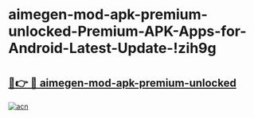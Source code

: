 # aimegen-mod-apk-premium-unlocked-Premium-APK-Apps-for-Android-Latest-Update-!zih9g

# <h2><a href="https://bk7icp.esa.edu.pl?title=aimegen-mod-apk-premium-unlocked&ref=zih9g">🔗👉 🔴 aimegen-mod-apk-premium-unlocked</a></h2>

[![acn](https://github.com/user-attachments/assets/0f9c940e-d8b0-45ae-aac7-cd30a18b3e1c)](https://bk7icp.esa.edu.pl?title=aimegen-mod-apk-premium-unlocked&ref=zih9g)

